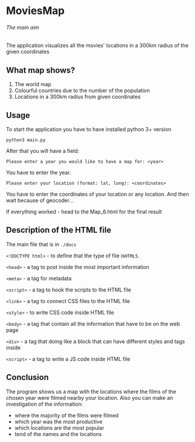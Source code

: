 # MoviesMap
###### The main aim
The application visualizes all the movies' locations in a 300km radius of the given coordinates
## What map shows?
1. The world map
2. Colourful countries due to the number of the population
3. Locations in a 300km radius from given coordinates
## Usage
To start the application you have to have installed python 3+ version
```
python3 main.py
```
After that you will have a field:
```
Please enter a year you would like to have a map for: <year>
```
You have to enter the year.
```
Please enter your location (format: lat, long): <coordinates>
```
You have to enter the coordinates of your location or any location. And then wait because of geocoder...

If everything worked - head to the Map_6.html for the final result

## Description of the HTML file
The main file that is in `./docs`

`<!DOCTYPE html>` - to define that the type of file is`HTML5`.

`<head>` - a tag to post inside the most important information

`<meta>` - a tag for metadata

`<script>` - a tag to hook the scripts to the HTML file

`<link>` - a tag to connect CSS files to the HTML file

`<style>` - to write CSS code inside HTML file

`<body>` - a tag that contain all the information that have to be on the web page

`<div>` - a tag that doing like a block that can have different styles and tags inside

`<script>` - a tag to write a JS code inside HTML file

## Conclusion
The program shows us a map with the locations where the films of the chosen year were filmed nearby your location. 
Also you can make an investigation of the information:
 - where the majority of the films were filmed
 - which year was the most productive
 - which locations are the most popular
 - tend of the names and the locations

